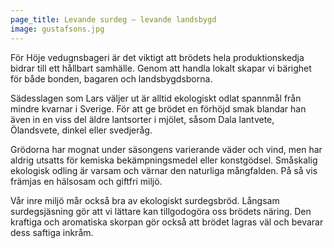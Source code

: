 ```yaml
---
page_title: Levande surdeg – levande landsbygd
image: gustafsons.jpg
---
```

För Höje vedugnsbageri är det viktigt att brödets hela produktionskedja bidrar till ett hållbart samhälle. Genom att handla lokalt skapar vi bärighet för både bonden, bagaren och landsbygdsborna.

Sädesslagen som Lars väljer ut är alltid ekologiskt odlat spannmål från mindre kvarnar i Sverige. För att ge brödet en förhöjd smak blandar han även in en viss del äldre lantsorter i mjölet, såsom Dala lantvete, Ölandsvete, dinkel eller svedjeråg.

Grödorna har mognat under säsongens varierande väder och vind, men har aldrig utsatts för kemiska bekämpningsmedel eller konstgödsel. Småskalig ekologisk odling är varsam och värnar den naturliga mångfalden. På så vis främjas en hälsosam och giftfri miljö.

Vår inre miljö mår också bra av ekologiskt surdegsbröd. Långsam surdegsjäsning gör att vi lättare kan tillgodogöra oss brödets näring. Den kraftiga och aromatiska skorpan gör också att brödet lagras väl och bevarar dess saftiga inkråm.